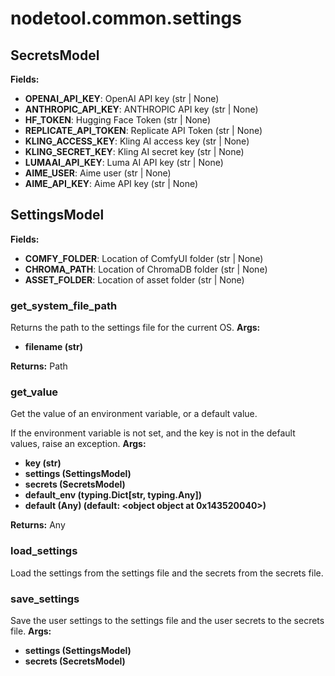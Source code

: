 # nodetool.common.settings

## SecretsModel

**Fields:**
- **OPENAI_API_KEY**: OpenAI API key (str | None)
- **ANTHROPIC_API_KEY**: ANTHROPIC API key (str | None)
- **HF_TOKEN**: Hugging Face Token (str | None)
- **REPLICATE_API_TOKEN**: Replicate API Token (str | None)
- **KLING_ACCESS_KEY**: Kling AI access key (str | None)
- **KLING_SECRET_KEY**: Kling AI secret key (str | None)
- **LUMAAI_API_KEY**: Luma AI API key (str | None)
- **AIME_USER**: Aime user (str | None)
- **AIME_API_KEY**: Aime API key (str | None)


## SettingsModel

**Fields:**
- **COMFY_FOLDER**: Location of ComfyUI folder (str | None)
- **CHROMA_PATH**: Location of ChromaDB folder (str | None)
- **ASSET_FOLDER**: Location of asset folder (str | None)


### get_system_file_path

Returns the path to the settings file for the current OS.
**Args:**
- **filename (str)**

**Returns:** Path

### get_value

Get the value of an environment variable, or a default value.

If the environment variable is not set, and the key is not in the
default values, raise an exception.
**Args:**
- **key (str)**
- **settings (SettingsModel)**
- **secrets (SecretsModel)**
- **default_env (typing.Dict[str, typing.Any])**
- **default (Any) (default: <object object at 0x143520040>)**

**Returns:** Any

### load_settings

Load the settings from the settings file and the secrets from the secrets file.
### save_settings

Save the user settings to the settings file and the user secrets to the secrets file.
**Args:**
- **settings (SettingsModel)**
- **secrets (SecretsModel)**

